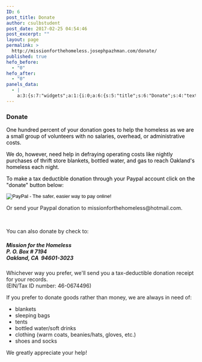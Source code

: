 ```yaml
---
ID: 6
post_title: Donate
author: csulbstudent
post_date: 2017-02-25 04:54:46
post_excerpt: ""
layout: page
permalink: >
  http://missionforthehomeless.josephpazhman.com/donate/
published: true
hefo_before:
  - "0"
hefo_after:
  - "0"
panels_data:
  - |
    a:3:{s:7:"widgets";a:1:{i:0;a:6:{s:5:"title";s:6:"Donate";s:4:"text";s:1461:"<p><span style="color: #000000;">One hundred percent of your donation goes to help the homeless as we are a small group of volunteers with no salaries, overhead, or administrative costs.</span></p><div><div><span style="color: #000000;">We do, however, need help in defraying operating costs like nightly purchases of thrift store blankets, bottled water, and gas to reach Oakland's homeless each night.</span></div></div><p><span style="color: #000000;">To make a tax deductible donation through your Paypal account click on the "donate" button below:</span></p><form action="https://www.paypal.com/cgi-bin/webscr" method="post" target="_top"><input alt="PayPal - The safer, easier way to pay online!" name="submit" src="https://www.paypalobjects.com/en_US/i/btn/btn_donateCC_LG.gif" type="image" /></form><p>Or send your Paypal donation to missionforthehomeless@hotmail.com.</p><p> </p><p>You can also donate by check to:</p><h5>Mission for the Homeless<br /> P. O. Box # 7194<br /> Oakland, CA  94601-3023</h5><p>Whichever way you prefer, we'll send you a tax-deductible donation receipt for your records.<br /> (EIN/Tax ID number: 46-0674496)</p><div><p>If you prefer to donate goods rather than money, we are always in need of:</p><ul><li>blankets</li><li>sleeping bags</li><li>tents</li><li>bottled water/soft drinks</li><li>clothing (warm coats, beanies/hats, gloves, etc.)</li><li>shoes and socks</li></ul><p>We greatly appreciate your help!</p></div>";s:20:"text_selected_editor";s:7:"tinymce";s:5:"autop";b:1;s:12:"_sow_form_id";s:13:"58e7cf22e639c";s:11:"panels_info";a:6:{s:5:"class";s:31:"SiteOrigin_Widget_Editor_Widget";s:4:"grid";i:0;s:4:"cell";i:0;s:2:"id";i:0;s:9:"widget_id";s:36:"9447cbc8-f44e-4d47-af0c-a885b402fad7";s:5:"style";a:2:{s:27:"background_image_attachment";b:0;s:18:"background_display";s:4:"tile";}}}}s:5:"grids";a:1:{i:0;a:2:{s:5:"cells";i:1;s:5:"style";a:0:{}}}s:10:"grid_cells";a:1:{i:0;a:2:{s:4:"grid";i:0;s:6:"weight";i:1;}}}
---
```

<h3 class="widget-title">Donate</h3>
<p><span style="color: #000000;">One hundred percent of your donation goes to help the homeless as we are a small group of volunteers with no salaries, overhead, or administrative costs.</span></p>
<span style="color: #000000;">We do, however, need help in defraying operating costs like nightly purchases of thrift store blankets, bottled water, and gas to reach Oakland's homeless each night.</span>
<p><span style="color: #000000;">To make a tax deductible donation through your Paypal account click on the "donate" button below:</span></p>
<form action="https://www.paypal.com/cgi-bin/webscr" method="post" target="_top"><input alt="PayPal - The safer, easier way to pay online!" name="submit" src="https://www.paypalobjects.com/en_US/i/btn/btn_donateCC_LG.gif" type="image"></form>
<p>Or send your Paypal donation to missionforthehomeless@hotmail.com.</p>
<p>&nbsp;</p>
<p>You can also donate by check to:</p>
<h5>Mission for the Homeless<br>
P. O. Box # 7194<br>
Oakland, CA&nbsp; 94601-3023</h5>
<p>Whichever way you prefer, we'll send you a tax-deductible donation receipt for your records.<br>
(EIN/Tax ID number: 46-0674496)</p>
If you prefer to donate goods rather than money, we are always in need of:<p></p>
<ul>
<li>blankets</li>
<li>sleeping bags</li>
<li>tents</li>
<li>bottled water/soft drinks</li>
<li>clothing (warm coats, beanies/hats, gloves, etc.)</li>
<li>shoes and socks</li>
</ul>
<p>We greatly appreciate your help!</p>